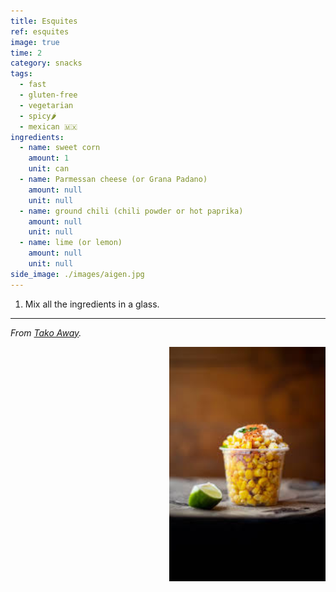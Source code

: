 ```yaml
---
title: Esquites
ref: esquites
image: true
time: 2
category: snacks
tags:
  - fast
  - gluten-free
  - vegetarian
  - spicy🌶️
  - mexican 🇲🇽
ingredients:
  - name: sweet corn
    amount: 1
    unit: can
  - name: Parmessan cheese (or Grana Padano)
    amount: null
    unit: null
  - name: ground chili (chili powder or hot paprika)
    amount: null
    unit: null
  - name: lime (or lemon)
    amount: null
    unit: null
side_image: ./images/aigen.jpg
---
```


1. Mix all the ingredients in a glass.

---

_From [Tako Away](https://www.tako-away.es/)._

<img src="images/esquites.jpg" style="width:250px; float:right;"/>